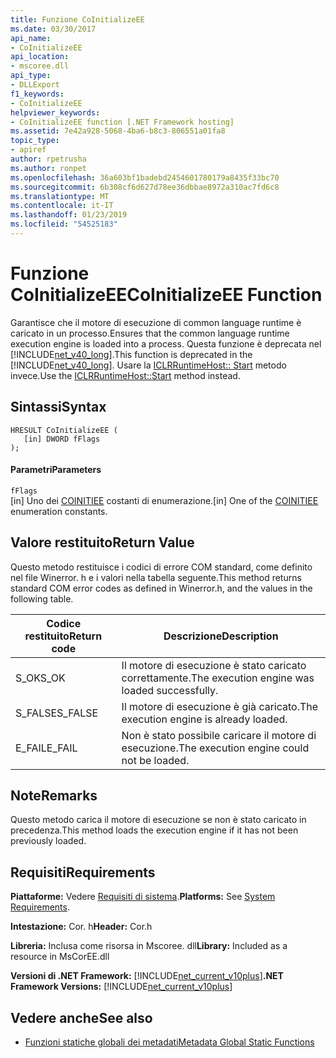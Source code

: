 ```yaml
---
title: Funzione CoInitializeEE
ms.date: 03/30/2017
api_name:
- CoInitializeEE
api_location:
- mscoree.dll
api_type:
- DLLExport
f1_keywords:
- CoInitializeEE
helpviewer_keywords:
- CoInitializeEE function [.NET Framework hosting]
ms.assetid: 7e42a928-5068-4ba6-b8c3-806551a01fa8
topic_type:
- apiref
author: rpetrusha
ms.author: ronpet
ms.openlocfilehash: 36a603bf1badebd2454601780179a8435f33bc70
ms.sourcegitcommit: 6b308cf6d627d78ee36dbbae8972a310ac7fd6c8
ms.translationtype: MT
ms.contentlocale: it-IT
ms.lasthandoff: 01/23/2019
ms.locfileid: "54525183"
---
```

# <a name="coinitializeee-function"></a><span data-ttu-id="3e972-102">Funzione CoInitializeEE</span><span class="sxs-lookup"><span data-stu-id="3e972-102">CoInitializeEE Function</span></span>
<span data-ttu-id="3e972-103">Garantisce che il motore di esecuzione di common language runtime è caricato in un processo.</span><span class="sxs-lookup"><span data-stu-id="3e972-103">Ensures that the common language runtime execution engine is loaded into a process.</span></span> <span data-ttu-id="3e972-104">Questa funzione è deprecata nel [!INCLUDE[net_v40_long](../../../../includes/net-v40-long-md.md)].</span><span class="sxs-lookup"><span data-stu-id="3e972-104">This function is deprecated in the [!INCLUDE[net_v40_long](../../../../includes/net-v40-long-md.md)].</span></span> <span data-ttu-id="3e972-105">Usare la [ICLRRuntimeHost:: Start](../../../../docs/framework/unmanaged-api/hosting/iclrruntimehost-start-method.md) metodo invece.</span><span class="sxs-lookup"><span data-stu-id="3e972-105">Use the [ICLRRuntimeHost::Start](../../../../docs/framework/unmanaged-api/hosting/iclrruntimehost-start-method.md) method instead.</span></span>  
  
## <a name="syntax"></a><span data-ttu-id="3e972-106">Sintassi</span><span class="sxs-lookup"><span data-stu-id="3e972-106">Syntax</span></span>  
  
```  
HRESULT CoInitializeEE (  
   [in] DWORD fFlags  
);  
```  
  
#### <a name="parameters"></a><span data-ttu-id="3e972-107">Parametri</span><span class="sxs-lookup"><span data-stu-id="3e972-107">Parameters</span></span>  
 `fFlags`  
 <span data-ttu-id="3e972-108">[in] Uno dei [COINITIEE](../../../../docs/framework/unmanaged-api/metadata/coinitiee-enumeration.md) costanti di enumerazione.</span><span class="sxs-lookup"><span data-stu-id="3e972-108">[in] One of the [COINITIEE](../../../../docs/framework/unmanaged-api/metadata/coinitiee-enumeration.md) enumeration constants.</span></span>  
  
## <a name="return-value"></a><span data-ttu-id="3e972-109">Valore restituito</span><span class="sxs-lookup"><span data-stu-id="3e972-109">Return Value</span></span>  
 <span data-ttu-id="3e972-110">Questo metodo restituisce i codici di errore COM standard, come definito nel file Winerror. h e i valori nella tabella seguente.</span><span class="sxs-lookup"><span data-stu-id="3e972-110">This method returns standard COM error codes as defined in Winerror.h, and the values in the following table.</span></span>  
  
|<span data-ttu-id="3e972-111">Codice restituito</span><span class="sxs-lookup"><span data-stu-id="3e972-111">Return code</span></span>|<span data-ttu-id="3e972-112">Descrizione</span><span class="sxs-lookup"><span data-stu-id="3e972-112">Description</span></span>|  
|-----------------|-----------------|  
|<span data-ttu-id="3e972-113">S_OK</span><span class="sxs-lookup"><span data-stu-id="3e972-113">S_OK</span></span>|<span data-ttu-id="3e972-114">Il motore di esecuzione è stato caricato correttamente.</span><span class="sxs-lookup"><span data-stu-id="3e972-114">The execution engine was loaded successfully.</span></span>|  
|<span data-ttu-id="3e972-115">S_FALSE</span><span class="sxs-lookup"><span data-stu-id="3e972-115">S_FALSE</span></span>|<span data-ttu-id="3e972-116">Il motore di esecuzione è già caricato.</span><span class="sxs-lookup"><span data-stu-id="3e972-116">The execution engine is already loaded.</span></span>|  
|<span data-ttu-id="3e972-117">E_FAIL</span><span class="sxs-lookup"><span data-stu-id="3e972-117">E_FAIL</span></span>|<span data-ttu-id="3e972-118">Non è stato possibile caricare il motore di esecuzione.</span><span class="sxs-lookup"><span data-stu-id="3e972-118">The execution engine could not be loaded.</span></span>|  
  
## <a name="remarks"></a><span data-ttu-id="3e972-119">Note</span><span class="sxs-lookup"><span data-stu-id="3e972-119">Remarks</span></span>  
 <span data-ttu-id="3e972-120">Questo metodo carica il motore di esecuzione se non è stato caricato in precedenza.</span><span class="sxs-lookup"><span data-stu-id="3e972-120">This method loads the execution engine if it has not been previously loaded.</span></span>  
  
## <a name="requirements"></a><span data-ttu-id="3e972-121">Requisiti</span><span class="sxs-lookup"><span data-stu-id="3e972-121">Requirements</span></span>  
 <span data-ttu-id="3e972-122">**Piattaforme:** Vedere [Requisiti di sistema](../../../../docs/framework/get-started/system-requirements.md).</span><span class="sxs-lookup"><span data-stu-id="3e972-122">**Platforms:** See [System Requirements](../../../../docs/framework/get-started/system-requirements.md).</span></span>  
  
 <span data-ttu-id="3e972-123">**Intestazione:** Cor. h</span><span class="sxs-lookup"><span data-stu-id="3e972-123">**Header:** Cor.h</span></span>  
  
 <span data-ttu-id="3e972-124">**Libreria:** Inclusa come risorsa in Mscoree. dll</span><span class="sxs-lookup"><span data-stu-id="3e972-124">**Library:** Included as a resource in MsCorEE.dll</span></span>  
  
 <span data-ttu-id="3e972-125">**Versioni di .NET Framework:** [!INCLUDE[net_current_v10plus](../../../../includes/net-current-v10plus-md.md)]</span><span class="sxs-lookup"><span data-stu-id="3e972-125">**.NET Framework Versions:** [!INCLUDE[net_current_v10plus](../../../../includes/net-current-v10plus-md.md)]</span></span>  
  
## <a name="see-also"></a><span data-ttu-id="3e972-126">Vedere anche</span><span class="sxs-lookup"><span data-stu-id="3e972-126">See also</span></span>
- [<span data-ttu-id="3e972-127">Funzioni statiche globali dei metadati</span><span class="sxs-lookup"><span data-stu-id="3e972-127">Metadata Global Static Functions</span></span>](../../../../docs/framework/unmanaged-api/metadata/metadata-global-static-functions.md)
